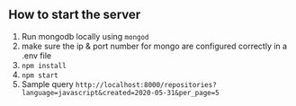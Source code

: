 ## How to start the server

1. Run mongodb locally using `mongod`
2. make sure the ip & port number for mongo are configured correctly in a .env file
3. `npm install`
4. `npm start`
5. Sample query `http://localhost:8000/repositories?language=javascript&created=2020-05-31&per_page=5`
